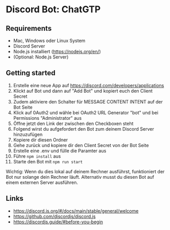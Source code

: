 # Discord Bot: ChatGTP

## Requirements
- Mac, Windows oder Linux System
- Discord Server
- Node.js installiert (https://nodejs.org/en/)
- (Optional: Node.js Server)

## Getting started
1. Erstelle eine neue App auf https://discord.com/developers/applications
2. Klickt auf Bot und dann auf "Add Bot" und kopiert euch den Client Secret
3. Zudem aktiviere den Schalter für MESSAGE CONTENT INTENT auf der Bot Seite
4. Klick auf 0Auth2 und wähle bei OAuth2 URL Generator "bot" und bei Permissions "Administrator" aus
5. Öffne jetzt den Link der zwischen den Checkboxen steht
6. Folgend wirst du aufgefordert den Bot zum deinem Discord Server hinzuzufügen
7. Kopiere dir diesen Ordner
8. Gehe zurück und kopiere dir den Client Secret von der Bot Seite
9. Erstelle eine .env und fülle die Paramter aus
10. Führe `npm install` aus
11. Starte den Bot mit `npm run start`


Wichtig: Wenn du dies lokal auf deinem Rechner ausführst, funktioniert der Bot nur solange dein Rechner läuft. Alternativ musst du diesen Bot auf einem externen Server ausführen.

## Links
- https://discord.js.org/#/docs/main/stable/general/welcome
- https://github.com/discordjs/discord.js
- https://discordjs.guide/#before-you-begin
